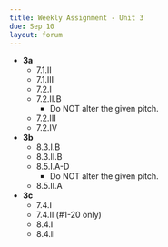 ```yaml
---
title: Weekly Assignment - Unit 3
due: Sep 10
layout: forum
---
```


- **3a**
    - 7.1.II
    - 7.1.III
    - 7.2.I
    - 7.2.II.B
        - Do NOT alter the given pitch.
    - 7.2.III
    - 7.2.IV
- **3b**
    - 8.3.I.B
    - 8.3.II.B
    - 8.5.I.A-D
        - Do NOT alter the given pitch.
    - 8.5.II.A
- **3c**
    - 7.4.I
    - 7.4.II (#1-20 only)
    - 8.4.I
    - 8.4.II